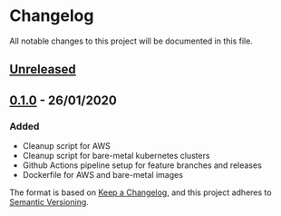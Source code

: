 # Changelog

All notable changes to this project will be documented in this file.

## [Unreleased]

## [0.1.0] - 26/01/2020

### Added
* Cleanup script for AWS
* Cleanup script for bare-metal kubernetes clusters
* Github Actions pipeline setup for feature branches and releases
* Dockerfile for AWS and bare-metal images


[unreleased]: https://github.com/parkside-it/kube-will-hunt/compare/v0.1.0...HEAD
[0.1.0]: https://github.com/parkside-it/kube-will-hunt/releases/tag/v0.1.0

The format is based on [Keep a Changelog](https://keepachangelog.com/en/1.0.0/), and this project adheres
to [Semantic Versioning](https://semver.org/spec/v2.0.0.html).
